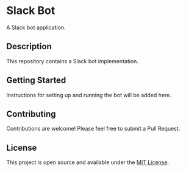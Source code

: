 # Slack Bot

A Slack bot application.

## Description

This repository contains a Slack bot implementation.

## Getting Started

Instructions for setting up and running the bot will be added here.

## Contributing

Contributions are welcome! Please feel free to submit a Pull Request.

## License

This project is open source and available under the [MIT License](LICENSE).
